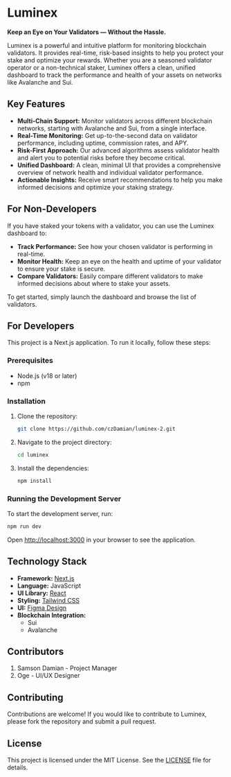 # Luminex

**Keep an Eye on Your Validators — Without the Hassle.**

Luminex is a powerful and intuitive platform for monitoring blockchain validators. It provides real-time, risk-based insights to help you protect your stake and optimize your rewards. Whether you are a seasoned validator operator or a non-technical staker, Luminex offers a clean, unified dashboard to track the performance and health of your assets on networks like Avalanche and Sui.

## Key Features

- **Multi-Chain Support:** Monitor validators across different blockchain networks, starting with Avalanche and Sui, from a single interface.
- **Real-Time Monitoring:** Get up-to-the-second data on validator performance, including uptime, commission rates, and APY.
- **Risk-First Approach:** Our advanced algorithms assess validator health and alert you to potential risks before they become critical.
- **Unified Dashboard:** A clean, minimal UI that provides a comprehensive overview of network health and individual validator performance.
- **Actionable Insights:** Receive smart recommendations to help you make informed decisions and optimize your staking strategy.

## For Non-Developers

If you have staked your tokens with a validator, you can use the Luminex dashboard to:

- **Track Performance:** See how your chosen validator is performing in real-time.
- **Monitor Health:** Keep an eye on the health and uptime of your validator to ensure your stake is secure.
- **Compare Validators:** Easily compare different validators to make informed decisions about where to stake your assets.

To get started, simply launch the dashboard and browse the list of validators.

## For Developers

This project is a Next.js application. To run it locally, follow these steps:

### Prerequisites

- Node.js (v18 or later)
- npm

### Installation

1.  Clone the repository:
    ```bash
    git clone https://github.com/czDamian/luminex-2.git
    ```
2.  Navigate to the project directory:
    ```bash
    cd luminex
    ```
3.  Install the dependencies:
    ```bash
    npm install
    ```

### Running the Development Server

To start the development server, run:

```bash
npm run dev
```

Open [http://localhost:3000](http://localhost:3000) in your browser to see the application.

## Technology Stack

- **Framework:** [Next.js](https://nextjs.org/)
- **Language:** JavaScript
- **UI Library:** [React](https://reactjs.org/)
- **Styling:** [Tailwind CSS](https://tailwindcss.com/)
- **UI:** [Figma Design](https://www.figma.com/design/SUrQuVq2fYs30HLLvAeXlW/Luminex?node-id=14-2&t=kFfOTU2XXkv6qmJO-1)
- **Blockchain Integration:**
  - Sui
  - Avalanche

## Contributors
1. Samson Damian - Project Manager
2. Oge - UI/UX Designer


## Contributing

Contributions are welcome! If you would like to contribute to Luminex, please fork the repository and submit a pull request.

## License

This project is licensed under the MIT License. See the [LICENSE](LICENSE) file for details.
